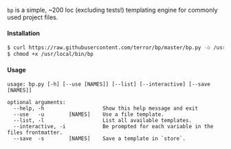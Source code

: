`bp` is a simple, ~200 loc (excluding tests!) templating engine for commonly
used project files.

#### Installation

```bash
$ curl https://raw.githubusercontent.com/terror/bp/master/bp.py -o /usr/local/bin/bp
$ chmod +x /usr/local/bin/bp
```

#### Usage

```
usage: bp.py [-h] [--use [NAMES]] [--list] [--interactive] [--save [NAMES]]

optional arguments:
  --help, -h                   Show this help message and exit
  --use   -u        [NAMES]    Use a file template.
  --list, -l                   List all available templates.
  --interactive, -i            Be prompted for each variable in the files frontmatter.
  --save  -s        [NAMES]    Save a template in `store`.
```
